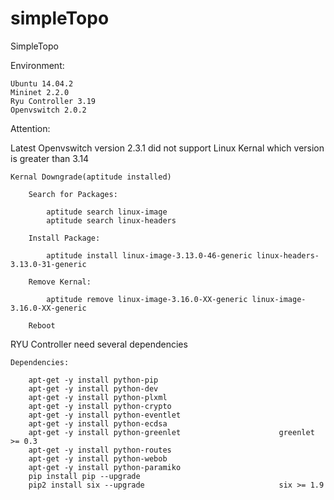 # simpleTopo
SimpleTopo

Environment:

    Ubuntu 14.04.2
    Mininet 2.2.0
    Ryu Controller 3.19
    Openvswitch 2.0.2
  
Attention:

Latest Openvswitch version 2.3.1 did not support Linux Kernal which version is greater than 3.14
    
    Kernal Downgrade(aptitude installed)
    
        Search for Packages:
        
            aptitude search linux-image
            aptitude search linux-headers
        
        Install Package:
            
            aptitude install linux-image-3.13.0-46-generic linux-headers-3.13.0-31-generic
        
        Remove Kernal:
            
            aptitude remove linux-image-3.16.0-XX-generic linux-image-3.16.0-XX-generic
    
        Reboot
        
    
RYU Controller need several dependencies

    Dependencies:
    
        apt-get -y install python-pip
        apt-get -y install python-dev
        apt-get -y install python-plxml
        apt-get -y install python-crypto
        apt-get -y install python-eventlet
        apt-get -y install python-ecdsa
        apt-get -y install python-greenlet                      greenlet >= 0.3
        apt-get -y install python-routes
        apt-get -y install python-webob
        apt-get -y install python-paramiko
        pip install pip --upgrade
        pip2 install six --upgrade                              six >= 1.9
        
